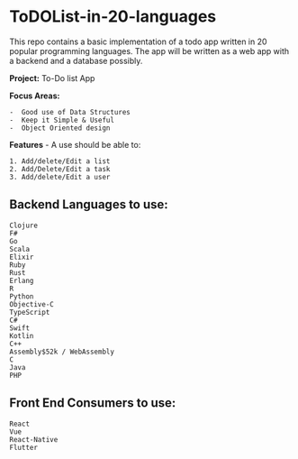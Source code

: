 # ToDOList-in-20-languages
This repo contains a basic implementation of a todo app written in 20 popular programming languages.
The app will be written as a web app with a backend and a database possibly. 

**Project:** To-Do list App

**Focus Areas:**

	-  Good use of Data Structures
	-  Keep it Simple & Useful
	-  Object Oriented design
    

**Features** - A use should be able to:

	1. Add/delete/Edit a list
	2. Add/Delete/Edit a task
	3. Add/delete/Edit a user


## Backend Languages to use:	
	Clojure
	F#
	Go
	Scala
	Elixir
	Ruby
	Rust
	Erlang
	R
	Python
	Objective-C
	TypeScript
	C#
	Swift
	Kotlin
	C++
	Assembly$52k / WebAssembly
	C
	Java
	PHP

## Front End Consumers to use:	
    React
	Vue
	React-Native
	Flutter
